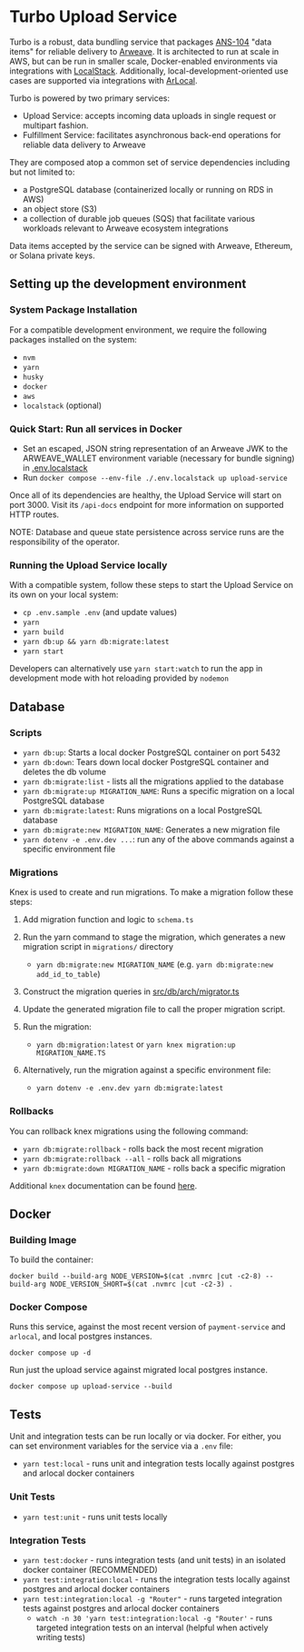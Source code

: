 # Turbo Upload Service

Turbo is a robust, data bundling service that packages [ANS-104](https://github.com/ArweaveTeam/arweave-standards/blob/master/ans/ANS-104.md) "data items" for reliable delivery to [Arweave](https://arweave.org). It is architected to run at scale in AWS, but can be run in smaller scale, Docker-enabled environments via integrations with [LocalStack](https://github.com/localstack/localstack). Additionally, local-development-oriented use cases are supported via integrations with [ArLocal](https://github.com/textury/arlocal).

Turbo is powered by two primary services:

- Upload Service: accepts incoming data uploads in single request or multipart fashion.
- Fulfillment Service: facilitates asynchronous back-end operations for reliable data delivery to Arweave

They are composed atop a common set of service dependencies including but not limited to:

- a PostgreSQL database (containerized locally or running on RDS in AWS)
- an object store (S3)
- a collection of durable job queues (SQS) that facilitate various workloads relevant to Arweave ecosystem integrations

Data items accepted by the service can be signed with Arweave, Ethereum, or Solana private keys.

## Setting up the development environment

### System Package Installation

For a compatible development environment, we require the following packages installed on the system:

- `nvm`
- `yarn`
- `husky`
- `docker`
- `aws`
- `localstack` (optional)

### Quick Start: Run all services in Docker

- Set an escaped, JSON string representation of an Arweave JWK to the ARWEAVE_WALLET environment variable (necessary for bundle signing) in [.env.localstack](.env.localstack)
- Run `docker compose --env-file ./.env.localstack up upload-service`

Once all of its dependencies are healthy, the Upload Service will start on port 3000. Visit its `/api-docs` endpoint for more information on supported HTTP routes.

NOTE: Database and queue state persistence across service runs are the responsibility of the operator.

### Running the Upload Service locally

With a compatible system, follow these steps to start the Upload Service on its own on your local system:

- `cp .env.sample .env` (and update values)
- `yarn`
- `yarn build`
- `yarn db:up && yarn db:migrate:latest`
- `yarn start`

Developers can alternatively use `yarn start:watch` to run the app in development mode with hot reloading provided by `nodemon`

## Database

### Scripts

- `yarn db:up`: Starts a local docker PostgreSQL container on port 5432
- `yarn db:down`: Tears down local docker PostgreSQL container and deletes the db volume
- `yarn db:migrate:list` - lists all the migrations applied to the database
- `yarn db:migrate:up MIGRATION_NAME`: Runs a specific migration on a local PostgreSQL database
- `yarn db:migrate:latest`: Runs migrations on a local PostgreSQL database
- `yarn db:migrate:new MIGRATION_NAME`: Generates a new migration file
- `yarn dotenv -e .env.dev ...`: run any of the above commands against a specific environment file

### Migrations

Knex is used to create and run migrations. To make a migration follow these steps:

1. Add migration function and logic to `schema.ts`
2. Run the yarn command to stage the migration, which generates a new migration script in `migrations/` directory

   - `yarn db:migrate:new MIGRATION_NAME` (e.g. `yarn db:migrate:new add_id_to_table`)

3. Construct the migration queries in [src/db/arch/migrator.ts](src/db/arch/migrator.ts)

4. Update the generated migration file to call the proper migration script.

5. Run the migration:

   - `yarn db:migration:latest` or `yarn knex migration:up MIGRATION_NAME.TS`

6. Alternatively, run the migration against a specific environment file:

   - `yarn dotenv -e .env.dev yarn db:migrate:latest`

### Rollbacks

You can rollback knex migrations using the following command:

- `yarn db:migrate:rollback` - rolls back the most recent migration
- `yarn db:migrate:rollback --all` - rolls back all migrations
- `yarn db:migrate:down MIGRATION_NAME` - rolls back a specific migration

Additional `knex` documentation can be found [here](https://knexjs.org/guide/migrations.html).

## Docker

### Building Image

To build the container:

```shell
docker build --build-arg NODE_VERSION=$(cat .nvmrc |cut -c2-8) --build-arg NODE_VERSION_SHORT=$(cat .nvmrc |cut -c2-3) .
```

### Docker Compose

Runs this service, against the most recent version of `payment-service` and `arlocal`, and local postgres instances.

```shell
docker compose up -d
```

Run just the upload service against migrated local postgres instance.

```shell
docker compose up upload-service --build
```

## Tests

Unit and integration tests can be run locally or via docker. For either, you can set environment variables for the service via a `.env` file:

- `yarn test:local` - runs unit and integration tests locally against postgres and arlocal docker containers

### Unit Tests

- `yarn test:unit` - runs unit tests locally

### Integration Tests

- `yarn test:docker` - runs integration tests (and unit tests) in an isolated docker container (RECOMMENDED)
- `yarn test:integration:local` - runs the integration tests locally against postgres and arlocal docker containers
- `yarn test:integration:local -g "Router"` - runs targeted integration tests against postgres and arlocal docker containers
  - `watch -n 30 'yarn test:integration:local -g "Router'` - runs targeted integration tests on an interval (helpful when actively writing tests)
